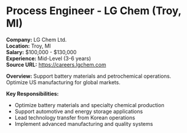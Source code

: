 # Process Engineer - LG Chem (Troy, MI)

**Company:** LG Chem Ltd.  
**Location:** Troy, MI  
**Salary:** $100,000 - $130,000  
**Experience:** Mid-Level (3-6 years)  
**Source URL:** https://careers.lgchem.com

**Overview:** Support battery materials and petrochemical operations. Optimize US manufacturing for global markets.

**Key Responsibilities:**
- Optimize battery materials and specialty chemical production
- Support automotive and energy storage applications
- Lead technology transfer from Korean operations
- Implement advanced manufacturing and quality systems